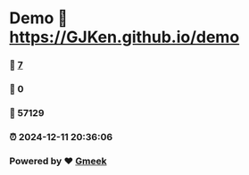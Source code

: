 # Demo :link: https://GJKen.github.io/demo 
### :page_facing_up: [7](https://GJKen.github.io/demo/tag.html) 
### :speech_balloon: 0 
### :hibiscus: 57129 
### :alarm_clock: 2024-12-11 20:36:06 
### Powered by :heart: [Gmeek](https://github.com/Meekdai/Gmeek)

